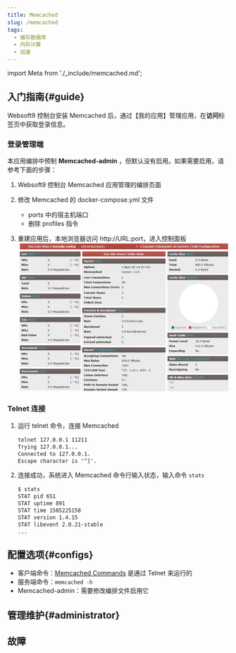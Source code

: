 ```yaml
---
title: Memcached
slug: /memcached
tags:
  - 缓存数据库
  - 内存计算
  - 加速
---
```


import Meta from './_include/memcached.md';

<Meta name="meta" />

## 入门指南{#guide}

Websoft9 控制台安装 Memcached 后，通过【我的应用】管理应用，在**访问**标签页中获取登录信息。

### 登录管理端

本应用编排中预制 **Memcached-admin** ，但默认没有启用。如果需要启用，请参考下面的步骤：

1. Websoft9 控制台 Memcached 应用管理的编排页面

2. 修改 Memcached 的 docker-compose.yml 文件

   - ports 中的宿主机端口
   - 删除 profiles 指令

3. 重建应用后，本地浏览器访问 http://URL:port，进入控制面板
  ![Memcached-admin](./assets/memcached-gui-websoft9.png)

### Telnet 连接

1. 运行 telnet 命令，连接 Memcached

   ```
   telnet 127.0.0.1 11211
   Trying 127.0.0.1...
   Connected to 127.0.0.1.
   Escape character is '^]'.
   ```

3. 连接成功，系统进入 Memcached 命令行输入状态，输入命令 `stats`

   ```
   $ stats
   STAT pid 651
   STAT uptime 891
   STAT time 1585225158
   STAT version 1.4.15
   STAT libevent 2.0.21-stable
   ...
   ```
   
## 配置选项{#configs}

- 客户端命令：[Memcached Commands](https://github.com/memcached/memcached/wiki/Commands) 是通过 Telnet 来运行的
- 服务端命令：`memcached -h`
- Memcached-admin：需要修改编排文件启用它

## 管理维护{#administrator}

## 故障